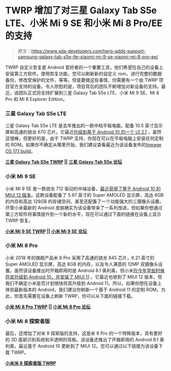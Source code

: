 # TWRP 增加了对三星 Galaxy Tab S5e LTE、小米 Mi 9 SE 和小米 Mi 8 Pro/EE 的支持

> 原文：<https://www.xda-developers.com/twrp-adds-support-samsung-galaxy-tab-s5e-lte-xiaomi-mi-9-se-xiaomi-mi-8-pro-ee/>

TWRP 自定义恢复是 Android 爱好者的一个重要工具，他们希望在自己的设备上安装第三方软件。使用恢复功能，您可以刷新新的自定义 rom，进行完整的数据备份，修改受保护的文件，等等。但是要做这些事情，你需要有一个由 TWRP 项目官方支持的设备。令人欣慰的是，项目背后的团队不断增加对新设备的支持。最近，该团队正式将支持扩展到三星 Galaxy Tab S5e LTE、小米 Mi 9 SE、Mi 8 Pro 和 Mi 8 Explorer Edition。

### 三星 Galaxy Tab S5e LTE

三星 Galaxy Tab S5e LTE 是去年推出的一款中档平板电脑，配备 10.5 英寸显示屏和高通的骁龙 670 芯片。它最近[升级到基于 Android 10 的一个 UI 2.1](https://www.xda-developers.com/samsung-android-10-one-ui-2-1-galaxy-tab-s4-galaxy-tab-s5e/) ，虽然这很棒，但更好的是，由于 TWRP 支持，你现在可以在平板电脑上安装任何定制的 ROM。如果你不确定从哪里开始，我们建议查看最近为该设备发布的[lineage OS 17.1 build](https://www.xda-developers.com/lineageos-17-1-adds-support-oneplus-5-5t-samsung-galaxy-tab-s5e-lte-fairphone-3/)。

**[三星 Galaxy Tab S5e TWRP](https://twrp.me/samsung/samsunggalaxytabs5elte.html) || [三星 Galaxy Tab S5e 论坛](https://forum.xda-developers.com/tab-s5e)**

### 小米 Mi 9 SE

小米 Mi 9 SE 是一款骁龙 712 驱动的中端设备，[最近获得了基于 Android 10 的 MIUI 12 版本](https://www.xda-developers.com/download-miui-12-stable-update-rolling-out-several-xiaomi-redmi-mi-poco-devices/)。这款设备配备了 5.97 英寸的 Super AMOLED 显示屏，高达 6GB 的内存和高达 128GB 的存储空间，甚至还配备了一个功能强大的三摄像头设置。尽管小米最新的 Android 皮肤确实为该设备带来了一系列改进，但如果你想通过第三方软件将事情提升到一个新的水平，现在可以通过下面的链接在设备上显示 TWRP 恢复。

**[小米 Mi 9 SE TWRP](https://twrp.me/xiaomi/xiaomimi9se.html) || [小米 Mi 9 SE 论坛](https://forum.xda-developers.com/mi-9-se)**

### 小米 Mi 8 Pro

小米 2018 年的旗舰产品米 8 Pro 采用了高通的骁龙 845 芯片，6.21 英寸的 Super AMOLED 显示屏，高达 8GB 的内存，以及令人满意的 12MP 双摄像头设置。虽然该设备推出时开箱即用的是 Android 8.1 奥利奥，但小米[在今年早些时候将其升级到 Android 10，并安装了 MIUI 11](https://www.xda-developers.com/download-xiaomi-mi-8-pro-se-9-lite-stable-android-10-miui-11/) 。它最近也收到了 MIUI 12 版本，但我们不确定小米是否计划很快将其升级到 Android 11。所以，如果你想在设备上体验最新版本的 Android，我们建议你刷新一个基于 Android 11 的定制 ROM。为此，你首先需要在设备上刷新 TWRP，你可以从下面的链接下载。

**[小米 Mi 8 Pro TWRP](https://twrp.me/xiaomi/xiaomimi8pro.html) || [小米 Mi 8 Pro 论坛](https://forum.xda-developers.com/mi-8-pro)**

### 小米 Mi 8 探索者版

最后，还增加了对米 8 探索版的支持，这是米 8 Pro 的一个特殊版本，具有更好的 3D 面部识别系统和半透明的背板。该设备还推出了开箱即用的 Android 8.1 奥利奥，最近基于 Android 10 更新到了 MIUI 12。您可以通过以下链接为该设备下载 TWRP。

**[小米米 8 探索者版 TWRP](https://twrp.me/xiaomi/xiaomimi8ee.html)**